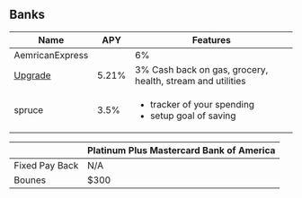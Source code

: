 ## Banks

| Name | APY | Features |
| --- | --- | --- |
| AemricanExpress | | 6%
| [Upgrade](https://upgrade.com/r/WLExkMczo9 "Get a bonus up to $200") | 5.21% | 3% Cash back on gas, grocery, health, stream and utilities |
| spruce | 3.5% | <ul><li>tracker of your spending</li><li>setup goal of saving</li></ul> |

| | Platinum Plus Mastercard Bank of America |
| --- | --- |
| Fixed Pay Back | N/A |
| Bounes | $300 |
